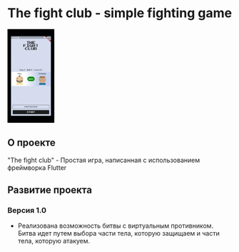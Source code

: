 # The fight club - simple fighting game

<img src="https://github.com/RNOVOSELOV/flutter_fight_club/blob/main/resources/fc.gif"  width="105" height="210" />

## О проекте

"The fight club" - Простая игра, написанная с использованием фреймворка Flutter

## Развитие проекта

### Версия 1.0

- Реализована возможность битвы с виртуальным противником. Битва идет путем выбора части тела, которую защищаем и части тела, которую атакуем.

